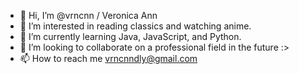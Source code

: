 - 👋 Hi, I’m @vrncnn / Veronica Ann
- 👀 I’m interested in reading classics and watching anime.
- 🌱 I’m currently learning Java, JavaScript, and Python.
- 💞️ I’m looking to collaborate on a professional field in the future :>
- 📫 How to reach me vrncnndly@gmail.com

<!---
vrncnn/vrncnn is a ✨ special ✨ repository because its `README.md` (this file) appears on your GitHub profile.
You can click the Preview link to take a look at your changes.
--->
